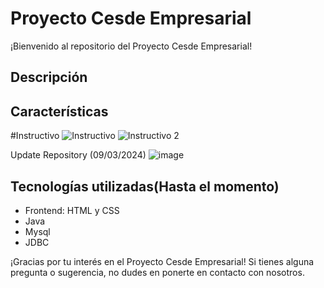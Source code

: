 
# Proyecto Cesde Empresarial

¡Bienvenido al repositorio del Proyecto Cesde Empresarial!

## Descripción
## Características

#Instructivo
![Instructivo](https://github.com/JDiegx/CesdeEmpresarialProyect/assets/147659518/a6d20acc-e80c-4e90-8d31-89a8cb4beb2c)
![Instructivo 2](https://github.com/JDiegx/CesdeEmpresarialProyect/assets/147659518/505b7bdf-2596-4d87-b682-1c262fc6bd04)

Update Repository (09/03/2024)
![image](https://github.com/JDiegx/CesdeEmpresarialProyect/assets/147659518/e704bbab-dbd7-44dc-910c-2fa68e42f326)

## Tecnologías utilizadas(Hasta el momento)
- Frontend: HTML y CSS
- Java
- Mysql
- JDBC



¡Gracias por tu interés en el Proyecto Cesde Empresarial! Si tienes alguna pregunta o sugerencia, no dudes en ponerte en contacto con nosotros.
